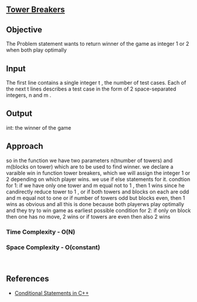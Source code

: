 ## [Tower Breakers](https://www.hackerrank.com/challenges/tower-breakers-1/problem)


## Objective
The Problem statement wants to return winner of the game as integer 1 or 2 when both play optimally

## Input 
The first line contains a single integer t , the number of test cases.
Each of the next t lines describes a test case in the form of 2  space-separated integers, n and m .

## Output
int: the winner of the game

## Approach
so in the function we have two parameters n(tnumber of towers) and m(blocks on tower) which are to be used to find winner.
we declare a varaible win in function tower breakers, which we will assign the integer 1 or 2 depending on which player wins.
we use if else statements for it.
condtion for 1:
if we have only one tower and m equal not to 1 , then 1 wins  since he candirectly reduce tower to 1 , or if both towers and blocks on each are odd and m equal not to one
or if number of towers odd but blocks even, then 1 wins as obvious and all this is done because both playerws play optimally and they try to win game as earliest possible
condition for 2:
if only on block then one has no move, 2 wins or if towers are even then also 2 wins




### Time Complexity - O(N)
### Space Complexity - O(constant)
 
<br>

## References
* [Conditional Statements in C++](https://www.w3schools.com/cpp/cpp_conditions.asp)